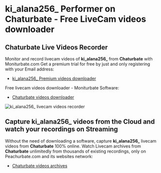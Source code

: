 # ki_alana256_ Performer on Chaturbate - Free LiveCam videos downloader

## Chaturbate Live Videos Recorder

Monitor and record livecam videos of **ki_alana256_** from **Chaturbate** with Moniturbate.com
Get a premium trial for free by just and only registering with your Email address:
* [ki_alana256_ Premium videos downloader](https://moniturbate.com/request-demo-licence-key.html)

Free livecam videos downloader - Moniturbate Software:
* [Chaturbate videos downloader](https://moniturbate.com/moniturbate-download-software.html)

![ki_alana256_ livecam videos recorder](https://peachurnet.com/templates/moniturbate-software.png)


## Capture ki_alana256_ videos from the Cloud and watch your recordings on Streaming

Without the need of downloading a software, capture **ki_alana256_** livecam videos from **Chaturbate** 100% online.
Watch Livecam archives from **Chaturbate** unlimitedly from thousands of existing recordings, only on Peachurbate.com and its websites network:
* [Chaturbate videos archives](https://peachurnet.com/)